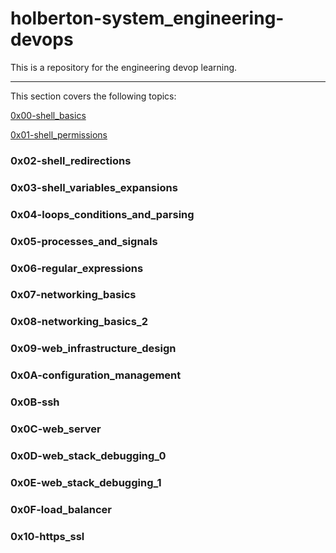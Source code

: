 # holberton-system_engineering-devops

This is a repository for the engineering devop learning.

---

This section covers the following topics:

[0x00-shell_basics](https://github.com/andres-condezo/holberton-system_engineering-devops/tree/main/0x00-shell_basics)

[0x01-shell_permissions](https://github.com/andres-condezo/holberton-system_engineering-devops/tree/main/0x01-shell_permissions)

### 0x02-shell_redirections

### 0x03-shell_variables_expansions

### 0x04-loops_conditions_and_parsing

### 0x05-processes_and_signals

### 0x06-regular_expressions

### 0x07-networking_basics

### 0x08-networking_basics_2

### 0x09-web_infrastructure_design

### 0x0A-configuration_management

### 0x0B-ssh

### 0x0C-web_server

### 0x0D-web_stack_debugging_0

### 0x0E-web_stack_debugging_1

### 0x0F-load_balancer

### 0x10-https_ssl
